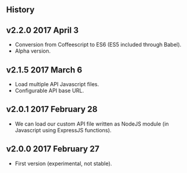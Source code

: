 ## History

## v2.2.0 2017 April 3
- Conversion from Coffeescript to ES6 (ES5 included through Babel).
- Alpha version.

## v2.1.5 2017 March 6
- Load multiple API Javascript files.
- Configurable API base URL.

## v2.0.1 2017 February 28
- We can load our custom API file written as NodeJS module (in Javascript using ExpressJS functions).

## v2.0.0 2017 February 27
- First version (experimental, not stable).
